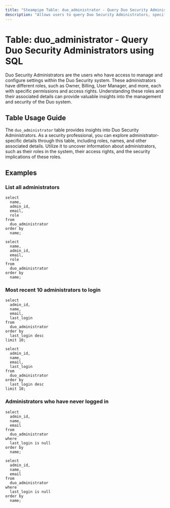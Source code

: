 ```yaml
---
title: "Steampipe Table: duo_administrator - Query Duo Security Administrators using SQL"
description: "Allows users to query Duo Security Administrators, specifically their roles, names, and other associated details, providing insights into administrative access and roles."
---
```


# Table: duo_administrator - Query Duo Security Administrators using SQL

Duo Security Administrators are the users who have access to manage and configure settings within the Duo Security system. These administrators have different roles, such as Owner, Billing, User Manager, and more, each with specific permissions and access rights. Understanding these roles and their associated details can provide valuable insights into the management and security of the Duo system.

## Table Usage Guide

The `duo_administrator` table provides insights into Duo Security Administrators. As a security professional, you can explore administrator-specific details through this table, including roles, names, and other associated details. Utilize it to uncover information about administrators, such as their roles in the system, their access rights, and the security implications of these roles.

## Examples

### List all administrators

```sql+postgres
select
  name,
  admin_id,
  email,
  role
from
  duo_administrator
order by
  name;
```

```sql+sqlite
select
  name,
  admin_id,
  email,
  role
from
  duo_administrator
order by
  name;
```

### Most recent 10 administrators to login

```sql+postgres
select
  admin_id,
  name,
  email,
  last_login
from
  duo_administrator
order by
  last_login desc
limit 10;
```

```sql+sqlite
select
  admin_id,
  name,
  email,
  last_login
from
  duo_administrator
order by
  last_login desc
limit 10;
```

### Administrators who have never logged in

```sql+postgres
select
  admin_id,
  name,
  email
from
  duo_administrator
where
  last_login is null
order by
  name;
```

```sql+sqlite
select
  admin_id,
  name,
  email
from
  duo_administrator
where
  last_login is null
order by
  name;
```
